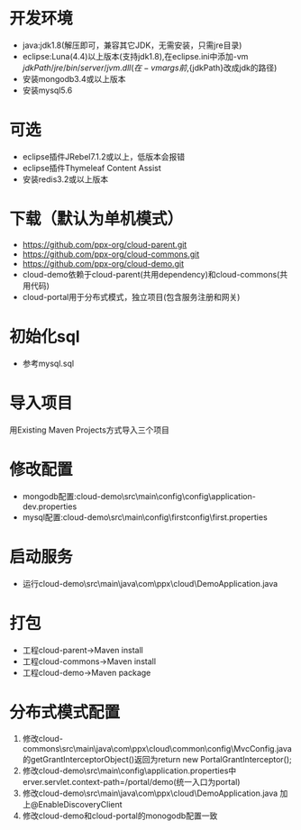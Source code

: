 
# 开发环境
* java:jdk1.8(解压即可，兼容其它JDK，无需安装，只需jre目录)
* eclipse:Luna(4.4)以上版本(支持jdk1.8),在eclipse.ini中添加-vm ${jdkPath}/jre/bin/server/jvm.dll(在-vmargs前,${jdkPath}改成jdk的路径)
* 安装mongodb3.4或以上版本
* 安装mysql5.6

# 可选
* eclipse插件JRebel7.1.2或以上，低版本会报错
* eclipse插件Thymeleaf Content Assist
* 安装redis3.2或以上版本

# 下载（默认为单机模式）
* https://github.com/ppx-org/cloud-parent.git
* https://github.com/ppx-org/cloud-commons.git
* https://github.com/ppx-org/cloud-demo.git
* cloud-demo依赖于cloud-parent(共用dependency)和cloud-commons(共用代码)
* cloud-portal用于分布式模式，独立项目(包含服务注册和网关)

# 初始化sql
* 参考mysql.sql

# 导入项目
用Existing Maven Projects方式导入三个项目

# 修改配置
* mongodb配置:cloud-demo\src\main\config\config\application-dev.properties
* mysql配置:cloud-demo\src\main\config\firstconfig\first.properties

# 启动服务
* 运行cloud-demo\src\main\java\com\ppx\cloud\DemoApplication.java

# 打包
* 工程cloud-parent->Maven install
* 工程cloud-commons->Maven install
* 工程cloud-demo->Maven package

# 分布式模式配置
1. 修改cloud-commons\src\main\java\com\ppx\cloud\common\config\MvcConfig.java的getGrantInterceptorObject()返回为return new PortalGrantInterceptor();
2. 修改cloud-demo\src\main\config\application.properties中erver.servlet.context-path=/portal/demo(统一入口为portal)
3. 修改cloud-demo\src\main\java\com\ppx\cloud\DemoApplication.java 加上@EnableDiscoveryClient
4. 修改cloud-demo和cloud-portal的monogodb配置一致



































